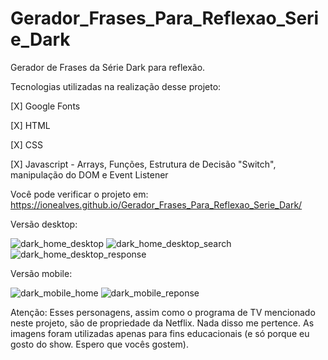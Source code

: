 # Gerador_Frases_Para_Reflexao_Serie_Dark

Gerador de Frases da Série Dark para reflexão.

Tecnologias utilizadas na realização desse projeto:

<p>[X] Google Fonts</p>
<p>[X] HTML</p>
<p>[X] CSS</p>
<p>[X] Javascript - Arrays, Funções, Estrutura de Decisão "Switch", manipulação do DOM e Event Listener</p>

Você pode verificar o projeto em: https://ionealves.github.io/Gerador_Frases_Para_Reflexao_Serie_Dark/

Versão desktop:

![dark_home_desktop](https://user-images.githubusercontent.com/99365685/198852282-18539269-a79f-4c30-88af-c87610dc2f86.JPG)
![dark_home_desktop_search](https://user-images.githubusercontent.com/99365685/198852287-8c954f85-99dd-4f76-a005-162fc9a605dc.jpg)
![dark_home_desktop_response](https://user-images.githubusercontent.com/99365685/198852290-6d5540f5-c3c0-45b0-96ce-92e806880b07.jpg)

Versão mobile:

![dark_mobile_home](https://user-images.githubusercontent.com/99365685/198852296-fd089e26-9ded-434c-95a8-cdca4c935c40.JPG)
![dark_mobile_reponse](https://user-images.githubusercontent.com/99365685/198852297-1d9774e0-723e-475f-ae5b-bc74951d8cef.JPG)

Atenção: Esses personagens, assim como o programa de TV mencionado neste projeto, são de propriedade da Netflix. Nada disso me pertence. As imagens foram utilizadas apenas para fins educacionais (e só porque eu gosto do show. Espero que vocês gostem).
